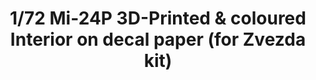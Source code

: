 ---
layout: product
title: "1/72 Mi-24P 3D-Printed & coloured Interior on decal paper  (for Zvezda kit)"
price: "1300" 
desc: "3D Dekal"
img_path: "/assets/img/QD72018.webp"
brand: "Quinta Studio"
available: false
special_offer: false
new: false
soon: false
cat: "010000"
subcat: "016000"
subsubcat: "0N/A"
sifra: "QD72018"
popular: false
---